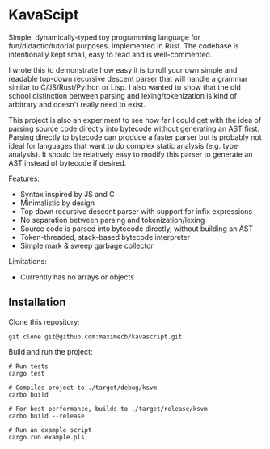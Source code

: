 # KavaScipt

Simple, dynamically-typed toy programming language for fun/didactic/tutorial purposes.
Implemented in Rust. The codebase is intentionally kept small, easy to read and is well-commented.

I wrote this to demonstrate how easy it is to roll your own simple and readable top-down recursive
descent parser that will handle a grammar similar to C/JS/Rust/Python or Lisp. I also wanted to show
that the old school distinction between parsing and lexing/tokenization is kind of
arbitrary and doesn't really need to exist.

This project is also an experiment to see how far I could get with the idea of parsing source code
directly into bytecode without generating an AST first. Parsing directly to bytecode can produce a
faster parser but is probably not ideal for languages that want to do complex static analysis
(e.g. type analysis). It should be relatively easy to modify this parser to generate an AST instead
of bytecode if desired.

Features:
- Syntax inspired by JS and C
- Minimalistic by design
- Top down recursive descent parser with support for infix expressions
- No separation between parsing and tokenization/lexing
- Source code is parsed into bytecode directly, without building an AST
- Token-threaded, stack-based bytecode interpreter
- Simple mark & sweep garbage collector

Limitations:
- Currently has no arrays or objects

## Installation

Clone this repository:

```
git clone git@github.com:maximecb/kavascript.git
```

Build and run the project:

```
# Run tests
cargo test

# Compiles project to ./target/debug/ksvm
carbo build

# For best performance, builds to ./target/release/ksvm
carbo build --release

# Run an example script
cargo run example.pls
```
